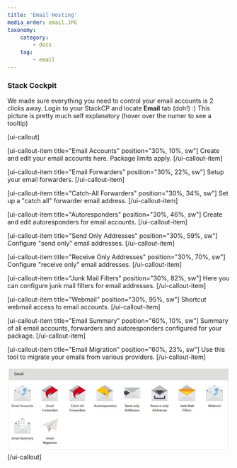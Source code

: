 ```yaml
---
title: 'Email Hosting'
media_order: email.JPG
taxonomy:
    category:
        - docs
    tag:
        - email
---
```


### Stack Cockpit
We made sure everything you need to control your email accounts is 2 clicks away. 
Login to your StackCP and locate **Email** tab (doh!) :)
This picture is pretty much self explanatory (hover over the numer to see a tooltip)

[ui-callout]

[ui-callout-item title="Email Accounts" position="30%, 10%, sw"]
Create and edit your email accounts here. Package limits apply.
[/ui-callout-item]

[ui-callout-item title="Email Forwarders" position="30%, 22%, sw"]
Setup your email forwarders.
[/ui-callout-item]

[ui-callout-item title="Catch-All Forwarders" position="30%, 34%, sw"]
Set up a "catch all" forwarder email address.
[/ui-callout-item]

[ui-callout-item title="Autoresponders" position="30%, 46%, sw"]
Create and edit autoresponders for email accounts.
[/ui-callout-item]

[ui-callout-item title="Send Only Addresses" position="30%, 59%, sw"]
Configure "send only" email addresses.
[/ui-callout-item]

[ui-callout-item title="Receive Only Addresses" position="30%, 70%, sw"]
Configure "receive only" email addresses.
[/ui-callout-item]

[ui-callout-item title="Junk Mail Filters" position="30%, 82%, sw"]
Here you can configure junk mail filters for email addresses.
[/ui-callout-item]

[ui-callout-item title="Webmail" position="30%, 95%, sw"]
Shortcut webmail access to email accounts.
[/ui-callout-item]

[ui-callout-item title="Email Summary" position="60%, 10%, sw"]
Summary of all email accounts, forwarders and autoresponders configured for your package.
[/ui-callout-item]

[ui-callout-item title="Email Migration" position="60%, 23%, sw"]
Use this tool to migrate your emails from various providers.
[/ui-callout-item]

![](email.JPG)
[/ui-callout]
